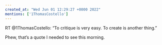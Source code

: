 ```yaml
---
created_at: "Wed Jun 01 12:29:27 +0000 2022"
mentions: ['1ThomasCostello']
---
```


RT @1ThomasCostello: “To critique is very easy. To create is another thing.”

Phew, that’s a quote I needed to see this morning.